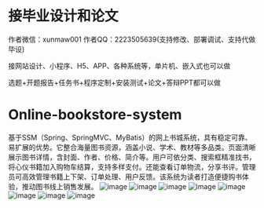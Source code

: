 # 接毕业设计和论文
作者微信：xunmaw001  作者QQ：2223505639(支持修改、部署调试、支持代做毕设)

接网站设计、小程序、H5、APP、各种系统等，单片机、嵌入式也可以做

选题+开题报告+任务书+程序定制+安装测试+论文+答辩PPT都可以做
# Online-bookstore-system
基于SSM（Spring、SpringMVC、MyBatis）的网上书城系统，具有稳定可靠、易扩展的优势。它整合海量图书资源，涵盖小说、学术、教材等多品类。页面清晰展示图书详情，含封面、作者、价格、简介等。用户可依分类、搜索框精准找书，将心仪书籍加入购物车结算，支持多样支付。还能查看订单物流，分享书评。管理员可高效管理书籍上下架、订单处理、用户反馈。该系统为读者打造便捷购书体验，推动图书线上销售发展。 
![image](https://github.com/user-attachments/assets/78a63818-890b-44b8-8084-401851b51b8f)
![image](https://github.com/user-attachments/assets/f6155d6b-4b7b-474c-8e3c-dcdd58ce2218)
![image](https://github.com/user-attachments/assets/4413d57d-9659-40eb-9956-c3c0a094eeb9)
![image](https://github.com/user-attachments/assets/b4960dd4-7a5e-460e-b5c9-15f985bd4bf5)
![image](https://github.com/user-attachments/assets/a1be2d09-816d-48fa-9bb8-b70e06377d47)
![image](https://github.com/user-attachments/assets/977349c3-a0b9-43f7-bf11-370cb858437c)
![image](https://github.com/user-attachments/assets/4bc8a47b-11a0-4ac0-a3c2-e03020fb0e4f)
![image](https://github.com/user-attachments/assets/5a5bdebc-eef7-422c-aed1-67cb3d2b565e)
